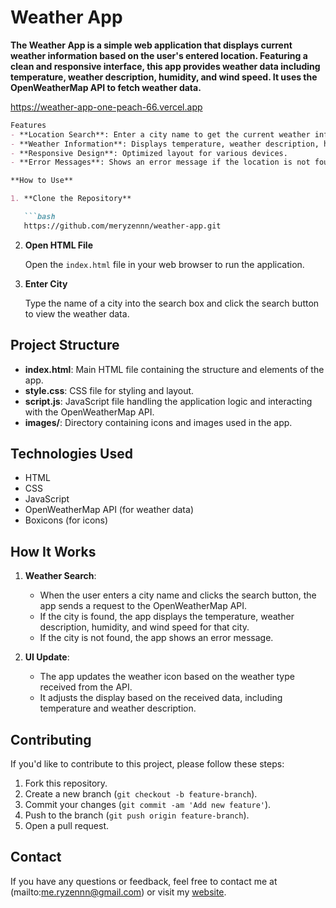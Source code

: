 # **Weather App**

**The Weather App is a simple web application that displays current weather information based on the user's entered location. Featuring a clean and responsive interface, this app provides weather data including temperature, weather description, humidity, and wind speed. It uses the OpenWeatherMap API to fetch weather data.**

https://weather-app-one-peach-66.vercel.app

```markdown
Features
- **Location Search**: Enter a city name to get the current weather information.
- **Weather Information**: Displays temperature, weather description, humidity, and wind speed.
- **Responsive Design**: Optimized layout for various devices.
- **Error Messages**: Shows an error message if the location is not found.

**How to Use**

1. **Clone the Repository**

   ```bash
   https://github.com/meryzennn/weather-app.git
   ```

2. **Open HTML File**

   Open the `index.html` file in your web browser to run the application.

3. **Enter City**

   Type the name of a city into the search box and click the search button to view the weather data.

## Project Structure

- **index.html**: Main HTML file containing the structure and elements of the app.
- **style.css**: CSS file for styling and layout.
- **script.js**: JavaScript file handling the application logic and interacting with the OpenWeatherMap API.
- **images/**: Directory containing icons and images used in the app.

## Technologies Used

- HTML
- CSS
- JavaScript
- OpenWeatherMap API (for weather data)
- Boxicons (for icons)

## How It Works

1. **Weather Search**:
   - When the user enters a city name and clicks the search button, the app sends a request to the OpenWeatherMap API.
   - If the city is found, the app displays the temperature, weather description, humidity, and wind speed for that city.
   - If the city is not found, the app shows an error message.

2. **UI Update**:
   - The app updates the weather icon based on the weather type received from the API.
   - It adjusts the display based on the received data, including temperature and weather description.

## Contributing

If you'd like to contribute to this project, please follow these steps:

1. Fork this repository.
2. Create a new branch (`git checkout -b feature-branch`).
3. Commit your changes (`git commit -am 'Add new feature'`).
4. Push to the branch (`git push origin feature-branch`).
5. Open a pull request.


## Contact

If you have any questions or feedback, feel free to contact me at (mailto:me.ryzennn@gmail.com) or visit my [website](https://meryzennn.xyz).

